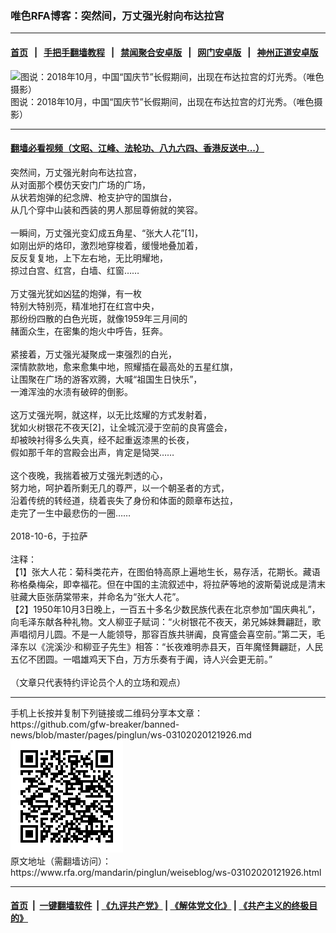 ### 唯色RFA博客：突然间，万丈强光射向布达拉宫
------------------------

#### [首页](https://github.com/gfw-breaker/banned-news/blob/master/README.md) &nbsp;&nbsp;|&nbsp;&nbsp; [手把手翻墙教程](https://github.com/gfw-breaker/guides/wiki) &nbsp;&nbsp;|&nbsp;&nbsp; [禁闻聚合安卓版](https://github.com/gfw-breaker/bn-android) &nbsp;&nbsp;|&nbsp;&nbsp; [网门安卓版](https://github.com/oGate2/oGate) &nbsp;&nbsp;|&nbsp;&nbsp; [神州正道安卓版](https://github.com/SzzdOgate/update) 



<div id="headerimg">
 <img alt="图说：2018年10月，中国“国庆节”长假期间，出现在布达拉宫的灯光秀。（唯色摄影）" src="https://www.rfa.org/mandarin/pinglun/weiseblog/ws-03102020121926.html/1.jpeg/@@images/2fad740e-f004-4f1e-983b-89fc7df422bf.jpeg" title="图说：2018年10月，中国“国庆节”长假期间，出现在布达拉宫的灯光秀。（唯色摄影）"/>
 <div id="headerimgcontents">
  <div id="headerimgcaption">
   <span>
    图说：2018年10月，中国“国庆节”长假期间，出现在布达拉宫的灯光秀。（唯色摄影）
   </span>
   <!-- zoomattribute -->
  </div>
  <!-- headerimgcaption -->
 </div>
 <!-- headerimagecontents -->
</div>

<hr/>


#### [翻墙必看视频（文昭、江峰、法轮功、八九六四、香港反送中...）](https://github.com/gfw-breaker/banned-news/blob/master/pages/link3.md)

<div id="storytext">
 <div>
  <div class="slot_header">
  </div>
 </div>
 <p>
  突然间，万丈强光射向布达拉宫，
  <br/>
  从对面那个模仿天安门广场的广场，
  <br/>
  从状若炮弹的纪念牌、枪支护守的国旗台，
  <br/>
  从几个穿中山装和西装的男人那屈尊俯就的笑容。
  <br/>
  <br/>
  一瞬间，万丈强光变幻成五角星、“张大人花”[1]，
  <br/>
  如刚出炉的烙印，激烈地穿梭着，缓慢地叠加着，
  <br/>
  反反复复地，上下左右地，无比明耀地，
  <br/>
  掠过白宫、红宫，白墙、红窗……
  <br/>
  <br/>
  万丈强光犹如凶猛的炮弹，有一枚
  <br/>
  特别大特别亮，精准地打在红宫中央，
  <br/>
  那纷纷四散的白色光斑，就像1959年三月间的
  <br/>
  赭面众生，在密集的炮火中呼告，狂奔。
  <br/>
  <br/>
  紧接着，万丈强光凝聚成一束强烈的白光，
  <br/>
  深情款款地，愈来愈集中地，照耀插在最高处的五星红旗，
  <br/>
  让围聚在广场的游客欢腾，大喊“祖国生日快乐”，
  <br/>
  一滩浑浊的水渍有破碎的倒影。
  <br/>
  <br/>
  这万丈强光啊，就这样，以无比炫耀的方式发射着，
  <br/>
  犹如火树银花不夜天[2]，让全城沉浸于空前的良宵盛会，
  <br/>
  却被映衬得多么失真，经不起重返漆黑的长夜，
  <br/>
  假如那千年的宫殿会出声，肯定是恸哭……
  <br/>
  <br/>
  这个夜晚，我揣着被万丈强光刺透的心，
  <br/>
  努力地，呵护着所剩无几的尊严，以一个朝圣者的方式，
  <br/>
  沿着传统的转经道，绕着丧失了身份和体面的颇章布达拉，
  <br/>
  走完了一生中最悲伤的一圈……
  <br/>
  <br/>
  2018-10-6，于拉萨
  <br/>
  <br/>
  注释：
  <br/>
  【1】张大人花：菊科类花卉，在图伯特高原上遍地生长，易存活，花期长。藏语称格桑梅朵，即幸福花。但在中国的主流叙述中，将拉萨等地的波斯菊说成是清末驻藏大臣张荫棠带来，并命名为“张大人花”。
  <br/>
  【2】1950年10月3日晚上，一百五十多名少数民族代表在北京参加“国庆典礼”，向毛泽东献各种礼物。文人柳亚子赋词：“火树银花不夜天，弟兄姊妹舞翩跹，歌声唱彻月儿圆。不是一人能领导，那容百族共骈阗，良宵盛会喜空前。”第二天，毛泽东以《浣溪沙·和柳亚子先生》相答：“长夜难明赤县天，百年魔怪舞翩跹，人民五亿不团圆。一唱雄鸡天下白，万方乐奏有于阗，诗人兴会更无前。”
  <br/>
  <br/>
  （文章只代表特约评论员个人的立场和观点）
 </p>
</div>

<hr/>
手机上长按并复制下列链接或二维码分享本文章：<br/>
https://github.com/gfw-breaker/banned-news/blob/master/pages/pinglun/ws-03102020121926.md <br/>
<a href='https://github.com/gfw-breaker/banned-news/blob/master/pages/pinglun/ws-03102020121926.md'><img src='https://github.com/gfw-breaker/banned-news/blob/master/pages/pinglun/ws-03102020121926.md.png'/></a> <br/>
原文地址（需翻墙访问）：https://www.rfa.org/mandarin/pinglun/weiseblog/ws-03102020121926.html


------------------------
#### [首页](https://github.com/gfw-breaker/banned-news/blob/master/README.md) &nbsp;|&nbsp; [一键翻墙软件](https://github.com/gfw-breaker/nogfw/blob/master/README.md) &nbsp;| [《九评共产党》](https://github.com/gfw-breaker/9ping.md/blob/master/README.md#九评之一评共产党是什么) | [《解体党文化》](https://github.com/gfw-breaker/jtdwh.md/blob/master/README.md) | [《共产主义的终极目的》](https://github.com/gfw-breaker/gczydzjmd.md/blob/master/README.md)


<img src='http://gfw-breaker.win/banned-news/pages/pinglun/ws-03102020121926.md' width='0px' height='0px'/>